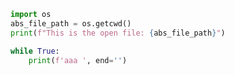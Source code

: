 ```python
import os 
abs_file_path = os.getcwd()
print(f"This is the open file: {abs_file_path}")
```

```Python
while True:
	print(f'aaa ', end='')
```